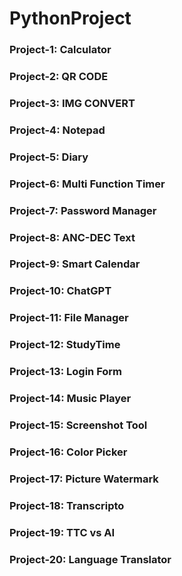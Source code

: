 # PythonProject

### Project-1: Calculator  
### Project-2: QR CODE  
### Project-3: IMG CONVERT  
### Project-4: Notepad  
### Project-5: Diary  
### Project-6: Multi Function Timer  
### Project-7: Password Manager  
### Project-8: ANC-DEC Text  
### Project-9: Smart Calendar  
### Project-10: ChatGPT  
### Project-11: File Manager  
### Project-12: StudyTime  
### Project-13: Login Form  
### Project-14: Music Player  
### Project-15: Screenshot Tool  
### Project-16: Color Picker  
### Project-17: Picture Watermark  
### Project-18: Transcripto  
### Project-19: TTC vs AI  
### Project-20: Language Translator  

